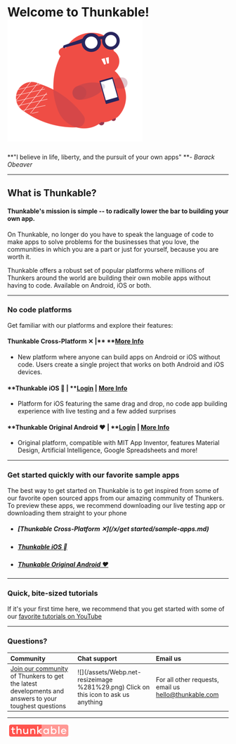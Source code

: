 # Welcome to Thunkable!![](/assets/official-beaver-logo.png)

**"I believe in life, liberty, and the pursuit of your own apps" **_- Barack Obeaver_

---

## What is Thunkable?

#### Thunkable's mission is simple -- to radically lower the bar to building your own app.

On Thunkable, no longer do you have to speak the language of code to make apps to solve problems for the businesses that you love, the communities in which you are a part or just for yourself, because you are worth it.

Thunkable offers a robust set of popular platforms where millions of Thunkers around the world are building their own mobile apps without having to code. Available on Android, iOS or both.

---

### No code platforms

Get familiar with our platforms and explore their features:

#### **Thunkable Cross-Platform ✕** \|** **[More Info](/docs.thunkable.com/x/)

* New platform where anyone can build apps on Android or iOS without code. Users create a single project that works on both Android and iOS devices. 

#### **Thunkable iOS ** \|** **[**Login**](https://ios.thunkable.com) \| [More Info](/ios/README.md)

* Platform for iOS featuring the same drag and drop, no code app building experience with live testing and a few added surprises

#### **Thunkable Original Android **❤** **\|** **[**Login**](http://app.thunkable.com/) \| [More Info](/android/README.md)

* Original platform, compatible with MIT App Inventor, features Material Design, Artificial Intelligence, Google Spreadsheets and more!

---

### Get started quickly with our favorite sample apps

The best way to get started on Thunkable is to get inspired from some of our favorite open sourced apps from our amazing community of Thunkers.  To preview these apps, we recommend downloading our live testing app or downloading them straight to your phone

* ##### [Thunkable Cross-Platform ✕](/x/get started/sample-apps.md) 
* ##### [Thunkable iOS  ](https://docs.thunkable.com/ios/idea.html)
* ##### [Thunkable Original Android ❤](https://docs.thunkable.com/android/sample-apps.html)

---

### Quick, bite-sized tutorials

If it's your first time here, we recommend that you get started with some of our [favorite tutorials on YouTube](https://www.youtube.com/channel/UCTVZRyybOCDBL2zLXSeQVsw)

---

### Questions?

| Community | Chat support | Email us |
| :--- | :--- | :--- |
| [Join our community](https://community.thunkable.com/) of Thunkers to get the latest developments and answers to your toughest questions | ![](/assets/Webp.net-resizeimage %281%29.png) Click on this icon to ask us anything | For all other requests, email us [hello@thunkable.com](mailto:hello@thunkable.com) |

---

![](/assets/logo-thunkable.png)

